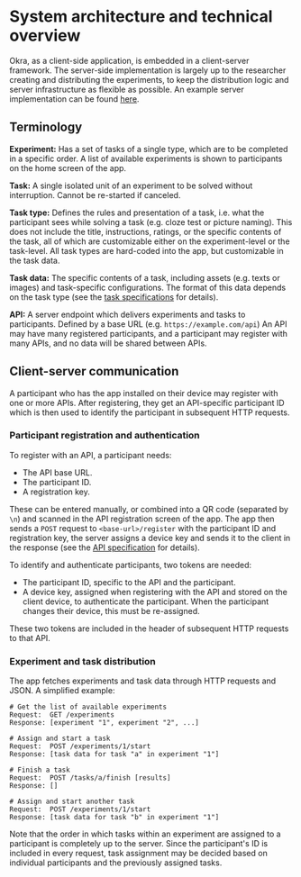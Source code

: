 # System architecture and technical overview

Okra, as a client-side application, is embedded in a client-server framework. The server-side implementation is largely up to the researcher creating and distributing the experiments, to keep the distribution logic and server infrastructure as flexible as possible. An example server implementation can be found [here](https://github.com/saeub/okra-server-example).

## Terminology

**Experiment:** Has a set of tasks of a single type, which are to be completed in a specific order. A list of available experiments is shown to participants on the home screen of the app.

**Task:** A single isolated unit of an experiment to be solved without interruption. Cannot be re-started if canceled.

**Task type:** Defines the rules and presentation of a task, i.e. what the participant sees while solving a task (e.g. cloze test or picture naming). This does not include the title, instructions, ratings, or the specific contents of the task, all of which are customizable either on the experiment-level or the task-level. All task types are hard-coded into the app, but customizable in the task data.

**Task data:** The specific contents of a task, including assets (e.g. texts or images) and task-specific configurations. The format of this data depends on the task type (see the [task specifications](tasks.md) for details).

**API:** A server endpoint which delivers experiments and tasks to participants. Defined by a base URL (e.g. `https://example.com/api`) An API may have many registered participants, and a participant may register with many APIs, and no data will be shared between APIs.

## Client-server communication

A participant who has the app installed on their device may register with one or more APIs. After registering, they get an API-specific participant ID which is then used to identify the participant in subsequent HTTP requests.

### Participant registration and authentication

To register with an API, a participant needs:

- The API base URL.
- The participant ID.
- A registration key.

These can be entered manually, or combined into a QR code (separated by `\n`) and scanned in the API registration screen of the app. The app then sends a `POST` request to `<base-url>/register` with the participant ID and registration key, the server assigns a device key and sends it to the client in the response (see the [API specification](api/index.html) for details).

To identify and authenticate participants, two tokens are needed:

- The participant ID, specific to the API and the participant.
- A device key, assigned when registering with the API and stored on the client device, to authenticate the participant. When the participant changes their device, this must be re-assigned.

These two tokens are included in the header of subsequent HTTP requests to that API.

### Experiment and task distribution

The app fetches experiments and task data through HTTP requests and JSON. A simplified example:

```
# Get the list of available experiments
Request:  GET /experiments
Response: [experiment "1", experiment "2", ...]

# Assign and start a task
Request:  POST /experiments/1/start
Response: [task data for task "a" in experiment "1"]

# Finish a task
Request:  POST /tasks/a/finish [results]
Response: []

# Assign and start another task
Request:  POST /experiments/1/start
Response: [task data for task "b" in experiment "1"]
```

Note that the order in which tasks within an experiment are assigned to a participant is completely up to the server. Since the participant's ID is included in every request, task assignment may be decided based on individual participants and the previously assigned tasks.
